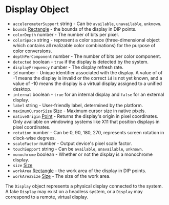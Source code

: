 # Display Object

* `accelerometerSupport` string - Can be `available`, `unavailable`, `unknown`.
* `bounds` [Rectangle](rectangle.md) - the bounds of the display in DIP points.
* `colorDepth` number - The number of bits per pixel.
* `colorSpace` string -  represent a color space (three-dimensional object which contains all realizable color combinations) for the purpose of color conversions.
* `depthPerComponent` number - The number of bits per color component.
* `detected` boolean - `true` if the display is detected by the system.
* `displayFrequency` number - The display refresh rate.
* `id` number - Unique identifier associated with the display. A value of of -1 means the display is invalid or the correct `id` is not yet known, and a value of -10 means the display is a virtual display assigned to a unified desktop.
* `internal` boolean - `true` for an internal display and `false` for an external display.
* `label` string - User-friendly label, determined by the platform.
* `maximumCursorSize` [Size](size.md) - Maximum cursor size in native pixels.
* `nativeOrigin` [Point](point.md) - Returns the display's origin in pixel coordinates. Only available on windowing systems like X11 that position displays in pixel coordinates.
* `rotation` number - Can be 0, 90, 180, 270, represents screen rotation in
  clock-wise degrees.
* `scaleFactor` number - Output device's pixel scale factor.
* `touchSupport` string - Can be `available`, `unavailable`, `unknown`.
* `monochrome` boolean - Whether or not the display is a monochrome display.
* `size` [Size](size.md)
* `workArea` [Rectangle](rectangle.md) - the work area of the display in DIP points.
* `workAreaSize` [Size](size.md) - The size of the work area.

The `Display` object represents a physical display connected to the system. A
fake `Display` may exist on a headless system, or a `Display` may correspond to
a remote, virtual display.

